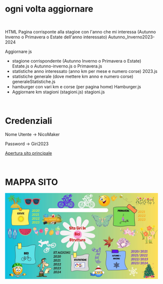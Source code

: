 <h1>ogni volta aggiornare </h1>
<br>

<p> HTML Pagina corrisponte alla stagioe con l'anno che mi interessa (Autunno Inverno o Primavera o Estate dell'anno interessato)
    Autunno_Inverno2023-2024
</p>

<p> Aggiornare js 
    <ul>
    <li> stagione corrispondente (Autunno Inverno o Primavera o Estate) Estate.js o Autunno-inverno.js o Primavera.js</li>
    <li> statistiche anno interessato (anno km per mese e numero corse) 2023.js</li>  
    <li> statistiche generale (dove mettere km anno e numero corse) generaleStatistiche.js</li>  
    <li>hamburger con vari km e corse (per pagina home) Hamburger.js</li>
    <li> Aggiornare km stagioni (stagioni.js) stagioni.js</li>
</ul></p>
<br>

<h1> Credenziali </h1>

<p>Nome Utente -> NicoMaker</p>
<p>Password -> Giri2023</P>

<a href="https://giri-in-bici.netlify.app/" target = "_blank">Apertura sito principale</a>

<br>
<h1>MAPPA SITO </h1>

<img src = "Mappa.jpg">